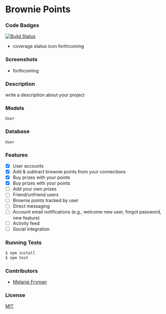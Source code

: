 Brownie Points
==============================
### Code Badges
[![Build Status](https://travis-ci.org/mlfryman/brownie.svg)](https://travis-ci.org/mlfryman/brownie)
- coverage status icon forthcoming

### Screenshots
- forthcoming

### Description
write a description about your project

### Models
```
User
```

### Database
```
User
```

### Features
- [x] User accounts
- [x] Add & subtract brownie points from your connections
- [x] Buy prizes with your points
- [x] Buy prizes with your points
- [ ] Add your own prizes
- [ ] Friend/unfriend users
- [ ] Brownie points tracked by user
- [ ] Direct messaging
- [ ] Account email notifications (e.g., welcome new user, forgot password, new feature)
- [ ] Activity feed
- [ ] Social integration

### Running Tests
```bash
$ npm install
$ npm test
```

### Contributors
- [Melanie Fryman](https://github.com/mlfryman)

### License
[MIT](LICENSE)


